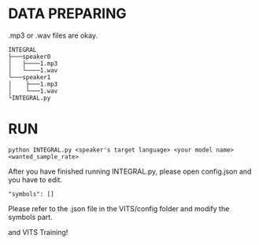 DATA PREPARING
===============

.mp3 or .wav files are okay.

```
INTEGRAL
├───speaker0
│   ├────1.mp3
│   └────1.wav
└───speaker1
│    ├───1.mp3
│    └───1.wav
└INTEGRAL.py
```

RUN
=============

    python INTEGRAL.py <speaker's target language> <your model name> <wanted_sample_rate>

After you have finished running INTEGRAL.py, please open config.json and you have to edit.

    "symbols": []
    
Please refer to the .json file in the VITS/config folder and modify the symbols part.

and VITS Training!
    
